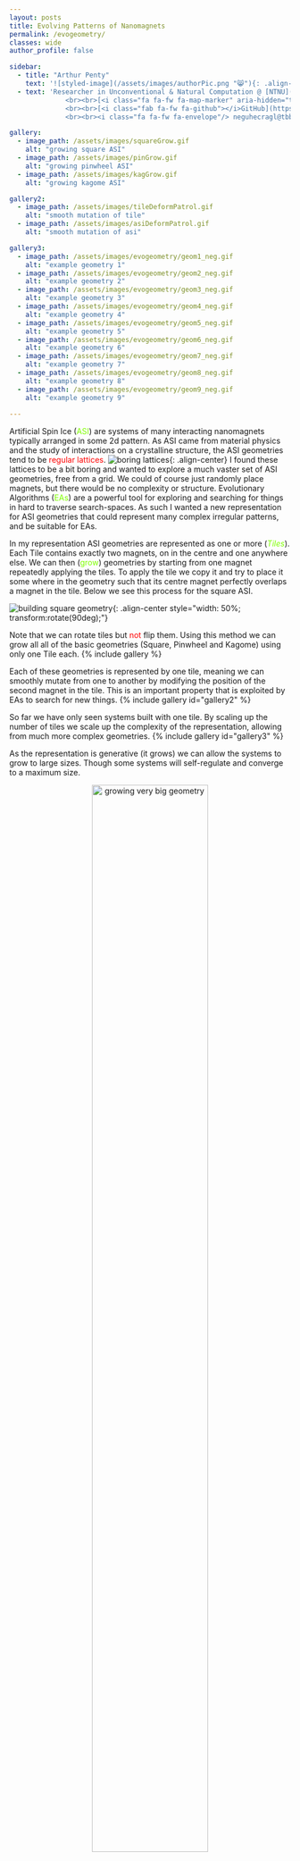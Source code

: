 ```yaml
---
layout: posts
title: Evolving Patterns of Nanomagnets
permalink: /evogeometry/
classes: wide
author_profile: false

sidebar:
  - title: "Arthur Penty"
    text: '![styled-image](/assets/images/authorPic.png "😸"){: .align-left style="width: 70%;"}'  
  - text: 'Researcher in Unconventional & Natural Computation @ [NTNU](https://www.ntnu.edu/employees/arthur.penty){:target="_blank"}
              <br><br>[<i class="fa fa-fw fa-map-marker" aria-hidden="true"></i>Norway](https://www.google.com/maps/place/Norway/){:target="_blank"}
              <br><br>[<i class="fab fa-fw fa-github"></i>GitHub](https://github.com/arth4){:target="_blank"}
              <br><br><i class="fa fa-fw fa-envelope"/> neguhecragl@tbbtyrznvy.pbz (rot13)'

gallery:
  - image_path: /assets/images/squareGrow.gif
    alt: "growing square ASI"
  - image_path: /assets/images/pinGrow.gif
    alt: "growing pinwheel ASI"
  - image_path: /assets/images/kagGrow.gif
    alt: "growing kagome ASI"

gallery2:
  - image_path: /assets/images/tileDeformPatrol.gif
    alt: "smooth mutation of tile"
  - image_path: /assets/images/asiDeformPatrol.gif
    alt: "smooth mutation of asi"

gallery3:
  - image_path: /assets/images/evogeometry/geom1_neg.gif
    alt: "example geometry 1"
  - image_path: /assets/images/evogeometry/geom2_neg.gif
    alt: "example geometry 2"
  - image_path: /assets/images/evogeometry/geom3_neg.gif
    alt: "example geometry 3"
  - image_path: /assets/images/evogeometry/geom4_neg.gif
    alt: "example geometry 4"
  - image_path: /assets/images/evogeometry/geom5_neg.gif
    alt: "example geometry 5"
  - image_path: /assets/images/evogeometry/geom6_neg.gif
    alt: "example geometry 6"
  - image_path: /assets/images/evogeometry/geom7_neg.gif
    alt: "example geometry 7"
  - image_path: /assets/images/evogeometry/geom8_neg.gif
    alt: "example geometry 8"
  - image_path: /assets/images/evogeometry/geom9_neg.gif
    alt: "example geometry 9"
    
---
```

<style>
g { color: Chartreuse }
r { color: Red }
</style>

Artificial Spin Ice (<g>ASI</g>) are systems of many interacting nanomagnets typically arranged in some 2d pattern. As ASI came from material physics and the study of interactions on a crystalline structure, the ASI geometries tend to be <r>regular lattices</r>. 
![boring lattices](/assets/images/evogeometry/exampleGeoms.png){: .align-center}
I found these lattices to be a bit boring and wanted to explore a much vaster set of ASI geometries, free from a grid. We could of course just randomly place magnets, but there would be no complexity or structure. Evolutionary Algorithms (<g>EAs</g>) are a powerful tool for exploring and searching for things in hard to traverse search-spaces. As such I wanted a new representation for ASI geometries that could represent many complex irregular patterns, and be suitable for EAs.

In my representation ASI geometries are represented as one or more (*<g>Tiles</g>*). Each Tile contains exactly two magnets, on in the centre and one anywhere else. We can then (<g>grow</g>) geometries by starting from one magnet repeatedly applying the tiles. To apply the tile we copy it and try to place it some where in the geometry such that its centre magnet perfectly overlaps a magnet in the tile. Below we see this process for the square ASI.

![building square geometry](/assets/images/sqrAsi_trans.gif){: .align-center style="width: 50%; transform:rotate(90deg);"}

Note that we can rotate tiles but <r>not</r> flip them. Using this method we can grow all all of the basic geometries (Square, Pinwheel and Kagome) using only one Tile each.
{% include gallery %}

Each of these geometries is represented by one tile, meaning we can smoothly mutate from one to another by modifying the position of the second magnet in the tile. This is an important property that is exploited by EAs to search for new things.
{% include gallery id="gallery2" %}

So far we have only seen systems built with one tile. By scaling up the number of tiles we scale up the complexity of the representation, allowing from much more complex geometries.
{% include gallery id="gallery3" %}

As the representation is generative (it grows) we can allow the systems to grow to large sizes. Though some systems will self-regulate and converge to a maximum size.


<figure>
    <p style="text-align:center;">
        <img src="/assets/images/evogeometry/biggerAsiGrowCropFast.gif" alt="growing very big geometry" style="width: 70%;">
    </p>
</figure>

For a more detailed explanation of this process or to see in in action, searching for geometries with certain features, see my publications: 
 - [A Representation of Artificial Spin Ice for Evolutionary Search.](https://direct.mit.edu/isal/proceedings-abstract/isal/33/99/102944)

 - [Evolving Artificial Spin Ice for Robust Computation](https://hdl.handle.net/11250/3132921)

